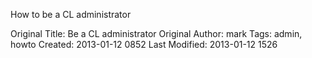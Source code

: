 How to be a CL administrator



Original Title: Be a CL administrator
Original Author: mark
Tags: admin, howto
Created: 2013-01-12 0852
Last Modified: 2013-01-12 1526
